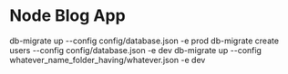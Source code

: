 # Node Blog App


db-migrate up --config config/database.json -e prod
db-migrate create users --config config/database.json -e dev
db-migrate up --config whatever_name_folder_having/whatever.json -e dev
